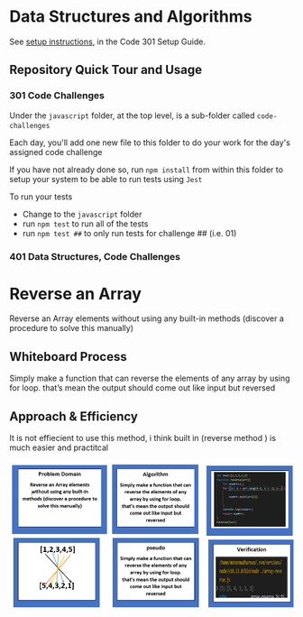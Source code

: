# Data Structures and Algorithms

See [setup instructions](https://codefellows.github.io/setup-guide/code-301/3-code-challenges), in the Code 301 Setup Guide.

## Repository Quick Tour and Usage

### 301 Code Challenges

Under the `javascript` folder, at the top level, is a sub-folder called `code-challenges`

Each day, you'll add one new file to this folder to do your work for the day's assigned code challenge

If you have not already done so, run `npm install` from within this folder to setup your system to be able to run tests using `Jest`

To run your tests

- Change to the `javascript` folder
- run `npm test` to run all of the tests
- run `npm test ##` to only run tests for challenge ## (i.e. 01)

### 401 Data Structures, Code Challenges

# Reverse an Array
Reverse an Array elements without using any built-in methods (discover a procedure to solve this manually) 

## Whiteboard Process
Simply make a function that can reverse the elements of any array by using for loop.
that’s mean the output should come out like input but reversed


## Approach & Efficiency
It is not effiecient to use this method, i think built in (reverse method ) is much easier and practitcal 

![](code-challenge-401-1.PNG)

